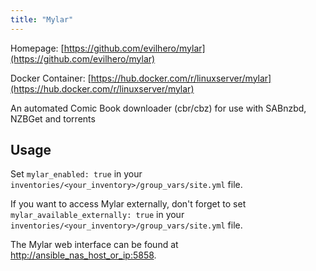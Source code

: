 ```yaml
---
title: "Mylar"
---
```


Homepage: [https://github.com/evilhero/mylar](https://github.com/evilhero/mylar)

Docker Container: [https://hub.docker.com/r/linuxserver/mylar](https://hub.docker.com/r/linuxserver/mylar)

An automated Comic Book downloader (cbr/cbz) for use with SABnzbd, NZBGet and torrents

## Usage

Set `mylar_enabled: true` in your `inventories/<your_inventory>/group_vars/site.yml` file.

If you want to access Mylar externally, don't forget to set `mylar_available_externally: true` in your `inventories/<your_inventory>/group_vars/site.yml` file.

The Mylar web interface can be found at [http://ansible_nas_host_or_ip:5858](http://ansible_nas_host_or_ip:5858).
